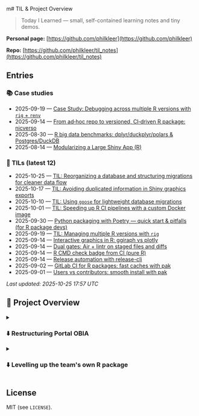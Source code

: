 m# TIL & Project Overview

> Today I Learned — small, self-contained learning notes and tiny demos.  

**Personal page:** [https://github.com/philkleer](https://github.com/philkleer)

**Repo:** [https://github.com/philkleer/til_notes](https://github.com/philkleer/til_notes)

## Entries

<!-- START:INDEX -->
### 📚 Case studies
- 2025-09-19 — [Case Study: Debugging across multiple R versions with `rig` + `renv`](notes/case-studies/2025-09-19-debugging-multiple-R-versions-with-rig-and-renv.md)
- 2025-09-14 — [From ad‑hoc repo to versioned, CI‑driven R package: nicverso](notes/case-studies/2025-09-14-nicverso-ci-overhaul.md)
- 2025-08-30 — [R big data benchmarks: dplyr/duckplyr/polars & Postgres/DuckDB](notes/case-studies/2025-08-30-r-bigdata-benchmarks-updated.md)
- 2025-08-14 — [Modularizing a Large Shiny App (R)](notes/case-studies/2025-08-14-modularizing-large-shiny-app.md)

### 📝 TILs (latest 12)
- 2025-10-25 — [TIL: Reorganizing a database and structuring migrations for cleaner data flow](til/2025/10/2025-10-25-reorganizaing-data-base.md)
- 2025-10-17 — [TIL: Avoiding duplicated information in Shiny graphics exports](til/2025/10/2025-10-17-no-duplicated-info-in-shiny-app.md)
- 2025-10-10 — [TIL: Using `goose` for lightweight database migrations](til/2025/10/2025-10-10-using-goose-migrations.md)
- 2025-10-01 — [TIL: Speeding up R CI pipelines with a custom Docker image](til/2025/10/2025-10-01-faster-ci-r-docker.md)
- 2025-09-30 — [Python packaging with Poetry — quick start & pitfalls (for R package devs)](til/2025/09/2025-09-30-poetry-quickstart-pitfalls.md)
- 2025-09-19 — [TIL: Managing multiple R versions with `rig`](til/2025/09/2025-09-19-managing-multiple-r-versions-with-rig.md)
- 2025-09-14 — [Interactive graphics in R: ggiraph vs plotly](til/2025/08/2025-08-24-ggiraph-vs-plotly.md)
- 2025-09-14 — [Dual gates: Air + lintr on staged files and diffs](til/2025/09/2025-09-14-dual-gates-air-+-lintr-on-staged-files-and-diffs.md)
- 2025-09-14 — [R CMD check badge from CI (pure R)](til/2025/09/2025-09-07-r-cmd-check-badge-from-ci-(pure-r).md)
- 2025-09-14 — [Release automation with release-cli](til/2025/09/2025-09-10-release-automation-with-release-cli.md)
- 2025-09-02 — [GitLab CI for R packages: fast caches with pak](til/2025/09/2025-09-02-gitlab-ci-for-r-packages-fast-caches-with-pak.md)
- 2025-09-01 — [Users vs contributors: smooth install with pak](til/2025/09/2025-09-01-users-vs-contributors-smooth-install-with-pak.md)

_Last updated: 2025-10-25 17:57 UTC_
<!-- END:INDEX -->

## 🌁 Project Overview

<details>

<summary><h3>⬇️ Restructuring Portal OBIA</h3></summary>

In this project, I worked on an initial version started by former colleagues for the [Observatório de Inteligência Artificial portal](https://obia.nic.br), which monitors AI use and development across federal organizations. **Before** I joined, the project was managed by a single person and **consisted of a monolithic Shiny application with just four files** and many duplicated code blocks (mean LOC: 4,685.25; max LOC: 10,651). There was a CI/CD process in place to deploy the application, but quality checks such as formatting and linting were not implemented, and no tests had been included yet.  

**My role and goal** was to **refactor** this monolithic Shiny application **into a modular, maintainable codebase** using modules and pure R components. In addition, the objective was to ensure the code was written and documented in a way that enabled multiple developers to collaborate effectively. Overall, my contribution led to a **~41% reduction** in total lines of code (~18.7k → ~11.13k LOC) **while including more functionality** like unit tests. The **largest file size** shrank from **10,651** lines to **2,884** lines (improving navigation and reviews), and the project is now clearly separated into **UI modules** (`src/modules`) and **pure logic** (`src/R`), alongside `ui.R`, `server.R`, `global.R`, and `global-var.R`.  

Additionally, **I implemented** `renv` for **environment management** to support developers, and integrated it into the CI/CD pipeline. Since the project would eventually involve multiple contributors, **I integrated formatting (`Air`) and linting (`lintr`)** into both CI/CD and a pre-commit configuration, ensuring that only code with consistent style and linting passes is committed. To further improve maintainability and quality, **I wrote unit tests** for `src/R` and **Shiny tests for modules** in `src/modules`.  


#### Stats after transitioning code

| dir          | n_files | n_funcs | min_LOC |  max_LOC |   mean_LOC | median_LOC |
|--------------|--------:|--------:|--------:|---------:|-----------:|-----------:|
| src/         |       4 |       9 |     229 |      479 |        312 |        270 |
| src/modules/ |       4 |      18 |     253 |     1142 |     604.75 |        512 |
| src/R/       |       8 |     121 |     222 |     2884 |     933.38 |      690.5 |
| **<TOTAL>**  |  **16** | **148** | **222** | **2884** | **695.88** |    **481** |

#### See more about the project: [Case study](notes/case-studies/2025-08-14-modularizing-large-shiny-app.md), 

</details>

<details>
<summary><h3>⬇️ Levelling up the team's own R package</h3></summary>

When I started at a new company, I was excited to see that the team was already using a shared R package to centralize common functionality. The package had a clear structure, but it lacked **standardization** (inconsistent formatting and styles across files), a clear separation of logic for **users vs. contributors/maintainers**, and a **CI/CD process** for versioning and internal releases.  

**My first goals** with the package were to:  
1. Standardize the project layout and tooling for **consistency and quality**.  
2. Introduce **CI/CD** to automate checks, builds, and releases.  
3. Establish a **versioned installation path for users**, ensuring older products remain stable.  
4. Add **unit tests** with `testthat`.  

To achieve **standardization**, I split the package logic between **users** (with an updated and clear **README.md**) and **contributors** (with a new **CONTRIBUTING.md**). Contributors received setup instructions for editor/CLI, guidance on `Air` + `lintr`, and conventions for commits and releases. To ensure consistent development across environments, I implemented **`renv` environment management** (compatible with `rig` for multiple R versions [see Case study](notes/case-studies/2025-09-19-debugging-multiple-R-versions-with-rig-and-renv.md)). Additionally, I enforced **formatting** with `Air`, **linting** with `lintr`, and **clean environment checks** via pre-commit hooks. This ensured that all contributions followed a unified style and reproducible environment setup.  

For **safe usage and stability**, I established a **versioning strategy**. This was crucial because many older products depended on the package, and updates could otherwise break functionality. I built a **CI/CD pipeline** that automatically formats and lints code, checks test coverage, builds the package (including a manual landing in `dist/`), and finally **releases a tagged version** (e.g., `v0.13.1`). Team members could then install specific versions directly using `pak`, ensuring both stability and reproducibility.  

The **impact** of this work was significant: team members could now install the package natively with version control, onboarding became faster thanks to clear documentation, and the pipeline guaranteed **reproducible builds** with downloadable artifacts. This established clear roles for **users vs. contributors** and made the overall workflow more reliable and scalable.  

#### See more in the [case study](notes/case-studies/2025-09-14-nicverso-ci-overhaul.md)

</details>

## License
MIT (see `LICENSE`).
